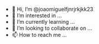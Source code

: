 - 👋 Hi, I’m @joaomiguelfjnrjrkjkk23
- 👀 I’m interested in ...
- 🌱 I’m currently learning ...
- 💞️ I’m looking to collaborate on ...
- 📫 How to reach me ...

<!---
joaomiguelfjnrjrkjkk23/joaomiguelfjnrjrkjkk23 is a ✨ special ✨ repository because its `README.md` (this file) appears on your GitHub profile.
You can click the Preview link to take a look at your changes.
--->

